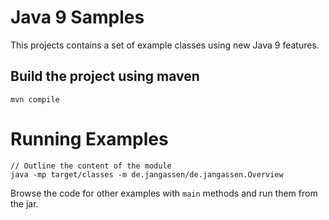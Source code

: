 # Java 9 Samples

This projects contains a set of example classes using new Java 9 features.

## Build the project using maven

    mvn compile

# Running Examples

    // Outline the content of the module
    java -mp target/classes -m de.jangassen/de.jangassen.Overview

Browse the code for other examples with `main` methods and run them from the jar.